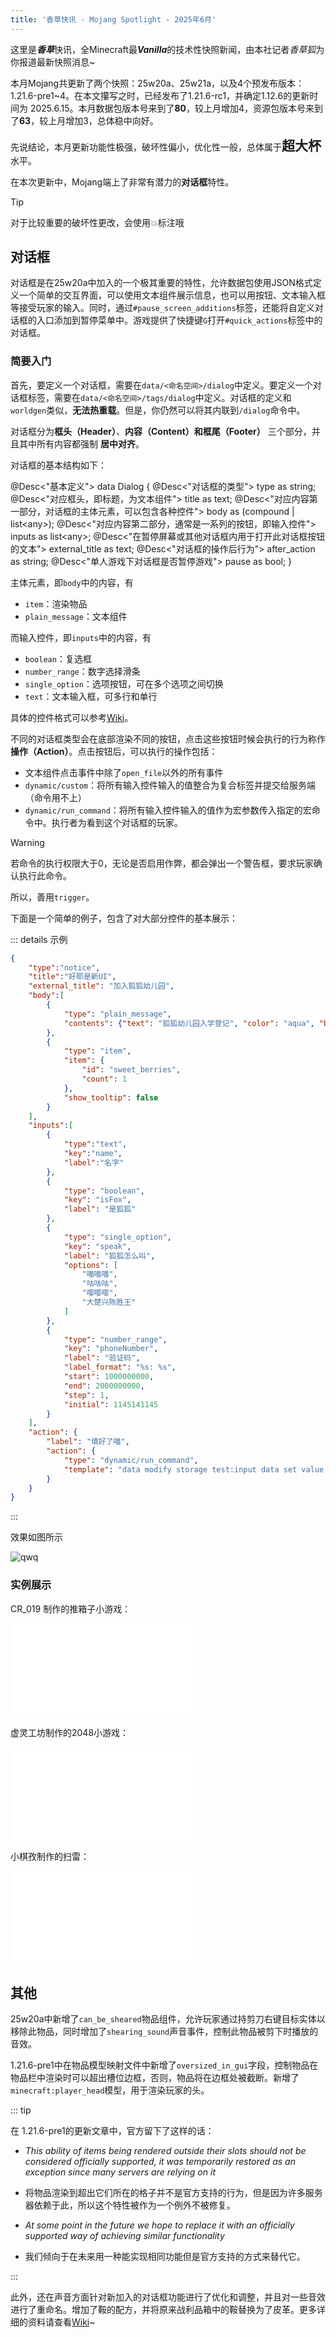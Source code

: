 ```yaml
---
title: '香草快讯 - Mojang Spotlight - 2025年6月'
---
```


<script setup>
    import SpotlightHead from '/.vitepress/vue/SpotlightHead.vue'
    import ColorLine from '/.vitepress/vue/ColorLine.vue'
    import NBTNode from '/.vitepress/vue/NBTNode.vue'
</script>

<SpotlightHead
    title = "香草快讯 - Mojang Spotlight - 2025年6月"
    authorName = Alumopper
    avatarUrl = '../../_authors/alumopper.jpg'
    :socialLinks="[
        { name: 'BiliBili', url: 'https://space.bilibili.com/280394409' },
        { name: 'GitHub', url: 'https://github.com/Alumopper' }
    ]"
    cover='../_assets/spotlight.png'
    type=0
/>

这里是***香草***快讯，全Minecraft最***Vanilla***的技术性快照新闻，由本社记者*香草狐*为你报道最新快照消息~

本月Mojang共更新了两个快照：25w20a、25w21a，以及4个预发布版本：1.21.6-pre1~4。在本文攥写之时，已经发布了1.21.6-rc1，并确定1.12.6的更新时间为 2025.6.15。本月数据包版本号来到了**80**，较上月增加4，资源包版本号来到了**63**，较上月增加3，总体稳中向好。

先说结论，本月更新功能性极强，破坏性偏小，优化性一般，总体属于<span style="font-size: 1.5em; font-weight: bold">超大杯</span>水平。

在本次更新中，Mojang端上了非常有潜力的**对话框**特性。

<ColorLine />

> [!TIP]
>
> 对于比较重要的破坏性更改，会使用💥标注哦

## 对话框

对话框是在25w20a中加入的一个极其重要的特性，允许数据包使用JSON格式定义一个简单的交互界面，可以使用文本组件展示信息，也可以用按钮、文本输入框等接受玩家的输入。同时，通过`#pause_screen_additions`标签，还能将自定义对话框的入口添加到暂停菜单中。游戏提供了快捷键`G`打开`#quick_actions`标签中的对话框。

### 简要入门

首先，要定义一个对话框，需要在`data/<命名空间>/dialog`中定义。要定义一个对话框标签，需要在`data/<命名空间>/tags/dialog`中定义。对话框的定义和`worldgen`类似，**无法热重载**。但是，你仍然可以将其内联到`/dialog`命令中。

对话框分为**框头（Header）**、**内容（Content）**和**框尾（Footer）** 三个部分，并且其中所有内容都强制 **居中对齐**。

对话框的基本结构如下：

<NBTNode>
@Desc<"基本定义">
data Dialog {
    @Desc<"对话框的类型">
    type as string;
    @Desc<"对应框头，即标题，为文本组件">
    title as text;
    @Desc<"对应内容第一部分，对话框的主体元素，可以包含各种控件">
    body as (compound | list&lt;any&gt;);
    @Desc<"对应内容第二部分，通常是一系列的按钮，即输入控件">
    inputs as list&lt;any&gt;;
    @Desc<"在暂停屏幕或其他对话框内用于打开此对话框按钮的文本">
    external_title as text;
    @Desc<"对话框的操作后行为">
    after_action as string;
    @Desc<"单人游戏下对话框是否暂停游戏">
    pause as bool;
}
</NBTNode>

主体元素，即`body`中的内容，有

* `item`：渲染物品
* `plain_message`：文本组件

而输入控件，即`inputs`中的内容，有

* `boolean`：复选框
* `number_range`：数字选择滑条
* `single_option`：选项按钮，可在多个选项之间切换
* `text`：文本输入框，可多行和单行

具体的控件格式可以参考[Wiki](https://zh.minecraft.wiki/w/%E5%AF%B9%E8%AF%9D%E6%A1%86%E5%AE%9A%E4%B9%89%E6%A0%BC%E5%BC%8F?variant=zh-cn)。

不同的对话框类型会在底部渲染不同的按钮，点击这些按钮时候会执行的行为称作**操作（Action）**。点击按钮后，可以执行的操作包括：

* 文本组件点击事件中除了`open_file`以外的所有事件
* `dynamic/custom`：将所有输入控件输入的值整合为复合标签并提交给服务端（命令用不上）
* `dynamic/run_command`：将所有输入控件输入的值作为宏参数传入指定的宏命令中。执行者为看到这个对话框的玩家。

> [!Warning]
>
> 若命令的执行权限大于0，无论是否启用作弊，都会弹出一个警告框，要求玩家确认执行此命令。
>
> 所以，善用`trigger`。

下面是一个简单的例子，包含了对大部分控件的基本展示：

::: details 示例

```json
{
    "type":"notice",
    "title":"好耶是新UI",
    "external_title": "加入狐狐幼儿园",
    "body":[
        {
            "type": "plain_message",
            "contents": {"text": "狐狐幼儿园入学登记", "color": "aqua", "bold": true}
        },
        {
            "type": "item",
            "item": {
                "id": "sweet_berries",
                "count": 1
            },
            "show_tooltip": false
        }
    ],
    "inputs":[
        {
            "type":"text",
            "key":"name",
            "label":"名字"
        },
        {
            "type": "boolean",
            "key": "isFox",
            "label": "是狐狐"
        },
        {
            "type": "single_option",
            "key": "speak",
            "label": "狐狐怎么叫",
            "options": [
                "喵喵喵",
                "咕咕咕",
                "嘤嘤嘤",
                "大楚兴陈胜王"
            ]
        },
        {
            "type": "number_range",
            "key": "phoneNumber",
            "label": "验证码",
            "label_format": "%s: %s",
            "start": 1000000000,
            "end": 2000000000,
            "step": 1,
            "initial": 1145141145
        }
    ],
    "action": {
        "label": "填好了喵",
        "action": {
            "type": "dynamic/run_command",
            "template": "data modify storage test:input data set value {name:'$(name)', isFox:'$(isFox)', speak:'$(speak)', phoneNumber: $(phoneNumber)}" 
        }
    }
}
```

:::

效果如图所示

![qwq](0.png)

### 实例展示

CR_019 制作的推箱子小游戏：

<div class="bilibili-video-container">
  <iframe 
    src="//player.bilibili.com/player.html?isOutside=true&aid=114519531589209&bvid=BV1ngEhzQEVj&cid=29997664427&p=1&autoplay=0" 
    scrolling="no" 
    border="0" 
    frameborder="no" 
    framespacing="0" 
    allowfullscreen="true"
    class="bilibili-video">
  </iframe>
</div>

虚灵工坊制作的2048小游戏：

<div class="bilibili-video-container">
  <iframe 
    src="//player.bilibili.com/player.html?isOutside=true&aid=114559327144464&bvid=BV1SpjWzkEyB&cid=30117530438&p=1&autoplay=0" 
    scrolling="no" 
    border="0" 
    frameborder="no" 
    framespacing="0" 
    allowfullscreen="true"
    class="bilibili-video"
    >
  </iframe>
</div>

小棋孜制作的扫雷：

<div class="bilibili-video-container">
  <iframe 
    src="//player.bilibili.com/player.html?isOutside=true&aid=114606437634679&bvid=BV1Kf7gzvEmM&cid=30263347211&p=1&autoplay=0" 
    scrolling="no" 
    border="0" 
    frameborder="no" 
    framespacing="0" 
    allowfullscreen="true"
    class="bilibili-video"
    >
  </iframe>
</div>

## 其他

25w20a中新增了`can_be_sheared`物品组件，允许玩家通过持剪刀右键目标实体以移除此物品，同时增加了`shearing_sound`声音事件，控制此物品被剪下时播放的音效。

1.21.6-pre1中在物品模型映射文件中新增了`oversized_in_gui`字段，控制物品在物品栏中渲染时可以超出槽位边框，否则，物品将在边框处被截断。新增了`minecraft:player_head`模型，用于渲染玩家的头。

::: tip

在 1.21.6-pre1的更新文章中，官方留下了这样的话：

- *This ability of items being rendered outside their slots should not be considered officially supported, it was temporarily restored as an exception since many servers are relying on it*
- 将物品渲染到超出它们所在的格子并不是官方支持的行为，但是因为许多服务器依赖于此，所以这个特性被作为一个例外不被修复。

- *At some point in the future we hope to replace it with an officially supported way of achieving similar functionality*
- 我们倾向于在未来用一种能实现相同功能但是官方支持的方式来替代它。


:::

此外，还在声音方面针对新加入的对话框功能进行了优化和调整，并且对一些音效进行了重命名。增加了鞍的配方，并将原来战利品箱中的鞍替换为了皮革。更多详细的资料请查看[Wiki](https://zh.minecraft.wiki/w/Java%E7%89%881.21.6/%E5%BC%80%E5%8F%91%E7%89%88%E6%9C%AC#25w20a)~